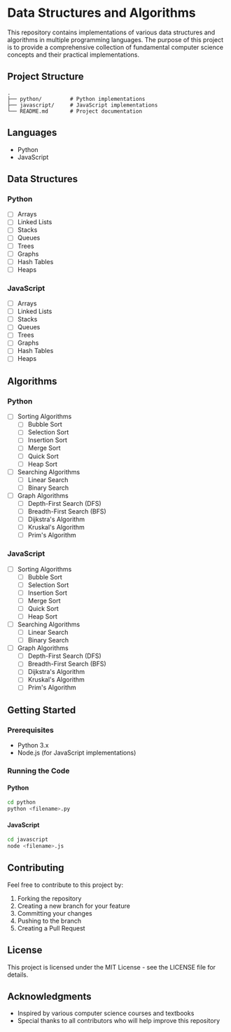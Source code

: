 # Data Structures and Algorithms

This repository contains implementations of various data structures and algorithms in multiple programming languages. The purpose of this project is to provide a comprehensive collection of fundamental computer science concepts and their practical implementations.

## Project Structure

```
.
├── python/         # Python implementations
├── javascript/     # JavaScript implementations
└── README.md       # Project documentation
```

## Languages

- Python
- JavaScript

## Data Structures

### Python
- [ ] Arrays
- [ ] Linked Lists
- [ ] Stacks
- [ ] Queues
- [ ] Trees
- [ ] Graphs
- [ ] Hash Tables
- [ ] Heaps

### JavaScript
- [ ] Arrays
- [ ] Linked Lists
- [ ] Stacks
- [ ] Queues
- [ ] Trees
- [ ] Graphs
- [ ] Hash Tables
- [ ] Heaps

## Algorithms

### Python
- [ ] Sorting Algorithms
  - [ ] Bubble Sort
  - [ ] Selection Sort
  - [ ] Insertion Sort
  - [ ] Merge Sort
  - [ ] Quick Sort
  - [ ] Heap Sort
- [ ] Searching Algorithms
  - [ ] Linear Search
  - [ ] Binary Search
- [ ] Graph Algorithms
  - [ ] Depth-First Search (DFS)
  - [ ] Breadth-First Search (BFS)
  - [ ] Dijkstra's Algorithm
  - [ ] Kruskal's Algorithm
  - [ ] Prim's Algorithm

### JavaScript
- [ ] Sorting Algorithms
  - [ ] Bubble Sort
  - [ ] Selection Sort
  - [ ] Insertion Sort
  - [ ] Merge Sort
  - [ ] Quick Sort
  - [ ] Heap Sort
- [ ] Searching Algorithms
  - [ ] Linear Search
  - [ ] Binary Search
- [ ] Graph Algorithms
  - [ ] Depth-First Search (DFS)
  - [ ] Breadth-First Search (BFS)
  - [ ] Dijkstra's Algorithm
  - [ ] Kruskal's Algorithm
  - [ ] Prim's Algorithm

## Getting Started

### Prerequisites
- Python 3.x
- Node.js (for JavaScript implementations)

### Running the Code

#### Python
```bash
cd python
python <filename>.py
```

#### JavaScript
```bash
cd javascript
node <filename>.js
```

## Contributing
Feel free to contribute to this project by:
1. Forking the repository
2. Creating a new branch for your feature
3. Committing your changes
4. Pushing to the branch
5. Creating a Pull Request

## License
This project is licensed under the MIT License - see the LICENSE file for details.

## Acknowledgments
- Inspired by various computer science courses and textbooks
- Special thanks to all contributors who will help improve this repository
